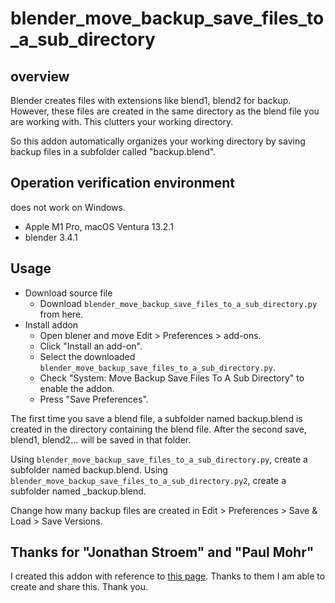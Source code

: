 # blender_move_backup_save_files_to_a_sub_directory

## overview
Blender creates files with extensions like blend1, blend2 for backup. 
However, these files are created in the same directory as the blend file you are working with. 
This clutters your working directory. 

So this addon automatically organizes your working directory by saving backup files in a subfolder called "backup.blend".


## Operation verification environment
does not work on Windows.
- Apple M1 Pro, macOS Ventura 13.2.1
- blender 3.4.1


## Usage
- Download source file
  - Download `blender_move_backup_save_files_to_a_sub_directory.py` from here.
- Install addon
  - Open blener and move Edit > Preferences > add-ons.
  - Click "Install an add-on".
  - Select the downloaded `blender_move_backup_save_files_to_a_sub_directory.py`.
  - Check "System: Move Backup Save Files To A Sub Directory" to enable the addon.
  - Press "Save Preferences".

The first time you save a blend file, a subfolder named backup.blend is created in the directory containing the blend file. 
After the second save, blend1, blend2... will be saved in that folder.

Using `blender_move_backup_save_files_to_a_sub_directory.py`, create a subfolder named backup.blend.
Using `blender_move_backup_save_files_to_a_sub_directory.py2`, create a subfolder named <blend-file-name>_backup.blend.

Change how many backup files are created in Edit > Preferences > Save & Load > Save Versions.




## Thanks for "Jonathan Stroem" and "Paul Mohr"
I created this addon with reference to [this page](https://blender.stackexchange.com/questions/6940/config-blender-to-save-backup-files-in-subfolder). Thanks to them I am able to create and share this. 
Thank you.
